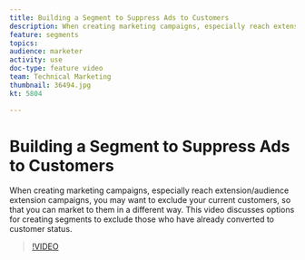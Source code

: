 ```yaml
---
title: Building a Segment to Suppress Ads to Customers
description: When creating marketing campaigns, especially reach extension/audience extension campaigns, you may want to exclude your current customers, so that you can market to them in a different way. This video discusses options for creating segments to exclude those who have already converted to customer status.
feature: segments
topics: 
audience: marketer
activity: use
doc-type: feature video
team: Technical Marketing
thumbnail: 36494.jpg
kt: 5804

---
```


# Building a Segment to Suppress Ads to Customers

When creating marketing campaigns, especially reach extension/audience extension campaigns, you may want to exclude your current customers, so that you can market to them in a different way. This video discusses options for creating segments to exclude those who have already converted to customer status.

>[!VIDEO](https://video.tv.adobe.com/v/36494/?quality=12&learn=on)
